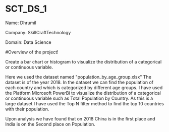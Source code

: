 # SCT_DS_1

Name: Dhrumil

Company: SkillCraftTechnology

Domain: Data Science

#Overview of the project!

Create a bar chart or histogram to visualize the distribution of a categorical or continuous variable.

Here we used the dataset named "population_by_age_group.xlsx" The dataset is of the year 2018. In the dataset we can find the population of each country and which is categorized by different age groups. I have used the Platform Microsoft PowerBi to visualize the distribution of a categorical or continuous variable such as Total Population by Country. As this is a large dataset I have used the Top N filter method to find the top 10 countries with their population.

Upon analysis we have found that on 2018 China is in the first place and India is on the Second place on Population.
